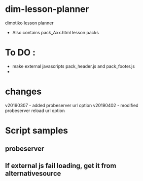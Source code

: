 # dim-lesson-planner
dimotiko lesson planner

 - Also contains pack_Axx.html lesson packs







# To DO :
- make external javascripts pack_header.js and pack_footer.js
-  









# changes 
v20190307 - added probeserver url option
v20190402 - modified probeserver reload url option




# Script samples
## probeserver
<script>
//+++++++++++++++++++ probeserver v02 190402+++++++++++++++++
// note : before menu links add this : <hr><div id="probeserver"></div><hr> 
var server_probing_enabled=false;
var url_probeserver=location.search.substring(1).indexOf("probeserver");
if (url_probeserver!==-1)server_probing_enabled=true;

var timer_server_probe = 30000; //probe every 30 seconds
var server_probe_file="pack_refresh_browser.txt";
var jsonrequestInterval = function () {
    console.log("The request was send");
    // <hr><div id="probeserver"></div><hr> 
    var jsonrequestIntervaled = new XMLHttpRequest();
    var random_number=Math.random(); // OLD was=Date.prototype.getTime;
    jsonrequestIntervaled.open("GET", server_probe_file+"?"+random_number, true); // Date.prototype.getTime is used to avoid caching
    jsonrequestIntervaled.send();
    jsonrequestIntervaled.onreadystatechange = function () {
        if (jsonrequestIntervaled.readyState == 4) {
            console.log("The request was made and returned results (with random number="+random_number);
            var response_string =jsonrequestIntervaled.responseText;

            //always add our extra text
            document.getElementById("probeserver").innerHTML = response_string;
            
            //in case we put the word reload, refresh browser
            if (response_string.indexOf("reload") !== -1) {
                console.log("refreshing browser");
                //document.getElementById("probeserver").innerHTML = response_string;
                window.location.reload(true);
            }
            
        }
    };
    
};

if(server_probing_enabled) setInterval(jsonrequestInterval, timer_server_probe);

//-------------------probeserver ---------------
</script>

## If external js fail loading, get it from alternativesource 

<script>
    //check if external file is loaded and if not load from CDN (NOTE : also works on Firefox 17)
    if(typeof(first_click) === 'undefined') {
    document.write('<script src="pack_js_footer2.js"><\/script>')
    }
</script>

##

##